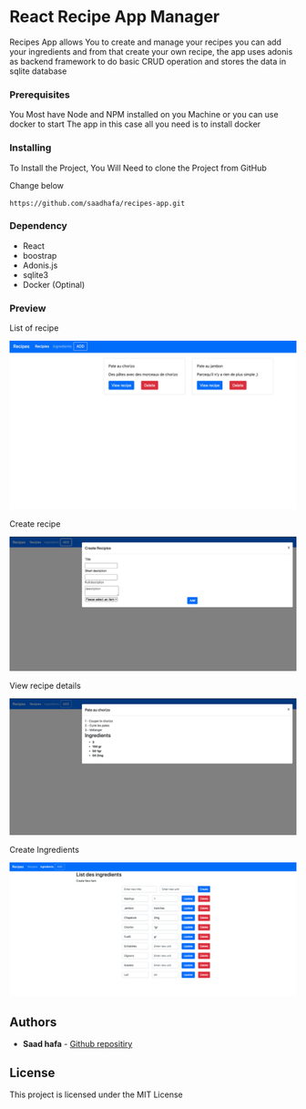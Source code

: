 # React Recipe App Manager

Recipes App allows You to create and manage your recipes you can add your ingredients and from that create your own recipe, the app uses adonis as backend framework to do basic CRUD operation and stores the data in sqlite database

### Prerequisites

You Most have Node and NPM installed on you Machine or you can use docker to start The app in this case all you need is to install docker


### Installing

To Install the Project, You Will Need to clone the Project from GitHub

Change below

```
https://github.com/saadhafa/recipes-app.git

```
### Dependency

- React
- boostrap
- Adonis.js
- sqlite3
- Docker (Optinal)


### Preview 

List of recipe

![](https://github.com/saadhafa/recipes-app/blob/master/Images/Image1.jpg)

Create recipe

![](https://github.com/saadhafa/recipes-app/blob/master/images/image2.jpg)

View recipe details 

![](https://github.com/saadhafa/recipes-app/blob/master/images/image3.png)

Create Ingredients 

![](https://github.com/saadhafa/recipes-app/blob/master/images/image4.png)


## Authors

- **Saad hafa**  - [Github repositiry](https://github.com/saadhafa)


## License

This project is licensed under the MIT License
